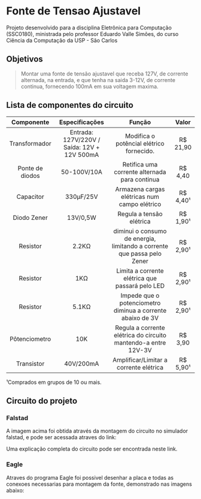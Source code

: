 # Fonte de Tensao Ajustavel

Projeto desenvolvido para a disciplina Eletrônica para Computação (SSC0180), ministrada pelo professor Eduardo Valle Simões, do curso Ciência da Computação da USP - São Carlos  

## Objetivos
> Montar uma fonte de tensão ajustavel que receba 127V, de corrente alternada, na entrada, e que tenha na saida 3-12V, de corrente continua, fornecendo 100mA em sua voltagem maxima.


## Lista de componentes do circuito 

 Componente | Especificações     | Função | Valor    
:---------: | :-----------------:|:-----: |:-----:  
Transformador   | Entrada: 127V/220V / Saída: 12V + 12V 500mA | Modifica o potêncial elétrico fornecido.     | R$ 21,90 
Ponte de diodos | 50-100V/10A | Retifica uma corrente alternada para continua                                | R$ 4,40  
Capacitor       | 330µF/25V | Armazena cargas elétricas num campo elétrico                                   | R$ 4,40¹ 
Diodo Zener     | 13V/0,5W | Regula a tensão elétrica                                                        | R$ 1,90¹ 
Resistor        | 2.2KΩ | diminui o consumo de energia, limitando a corrente que passa pelo Zener | R$ 2,90¹ 
Resistor        | 1KΩ | Limita a corrente elétrica que passará pelo LED                                      | R$ 2,90¹ 
Resistor        | 5.1KΩ | Impede que o potenciometro diminua a corrente abaixo de 3V                         | R$ 2,90¹ 
Pôtenciometro   | 10K | Regula a corrente elétrica do circuito mantendo-a entre 12V-3V                       | R$ 3,90  
Transistor      | 40V/200mA  | Amplificar/Limitar a corrente elétrica                                        | R$ 5,90¹ 


¹Comprados em grupos de 10 ou mais.



## Circuito do projeto

### Falstad 

  A imagem acima foi obtida através da montagem do circuito no simulador falstad, e pode ser acessada atraves do link:
  
  Uma explicação completa do circuito pode ser encontrada neste link. 

### Eagle 

  Atraves do programa Eagle foi possivel desenhar a placa e todas as conexoes necessarias para montagem da fonte, demonstrado nas imagens abaixo:


